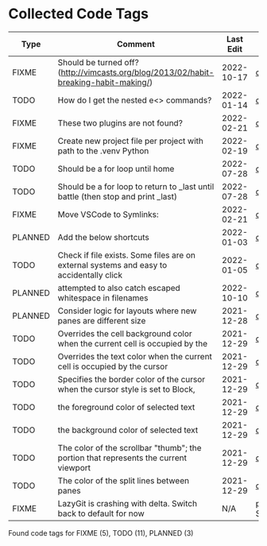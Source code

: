 # Collected Code Tags

| Type    | Comment                                                                                 | Last Edit   | Source File                                                                                                                                                                       |
|---------|-----------------------------------------------------------------------------------------|-------------|-----------------------------------------------------------------------------------------------------------------------------------------------------------------------------------|
| FIXME   | Should be turned off? (http://vimcasts.org/blog/2013/02/habit-breaking-habit-making/)   | 2022-10-17  | [dot_config/astronvim/lua/user/init.lua:199](https://github.com/KyleKing/dotfiles/blame/ab1dba10948abb1ca5cf86e1443d1b13834ee101/dot_config/astronvim/lua/user/init.lua#L199)     |
| TODO    | How do I get the nested e<> commands?                                                   | 2022-01-14  | [dot_config/lf/lfrc:105](https://github.com/KyleKing/dotfiles/blame/89abe435dc8a4b8517ace743251854aad207197b/dot_config/lf/lfrc#L105)                                             |
| FIXME   | These two plugins are not found?                                                        | 2022-02-21  | [dot_config/my_config/private__omz.sh:119](https://github.com/KyleKing/dotfiles/blame/0e93abff0289608b84c03589bf43698d6a344d45/dot_config/my_config/private__omz.sh#L116)         |
| FIXME   | Create new project file per project with path to the .venv Python                       | 2022-02-19  | [dot_config/my_config/private__sublime.sh:5](https://github.com/KyleKing/dotfiles/blame/5d311fd72496f901056c4924d3d0c6ec7115d427/dot_config/my_config/private__sublime.sh#L5)     |
| TODO    | Should be a for loop until home                                                         | 2022-07-28  | [dot_config/my_config/private_cli_tools.sh:63](https://github.com/KyleKing/dotfiles/blame/b8605e0e56543fe52ff2224ed0f670ef4bfe90ea/dot_config/my_config/private_cli_tools.sh#L57) |
| TODO    | Should be a for loop to return to _last until battle (then stop and print _last)        | 2022-07-28  | [dot_config/my_config/private_cli_tools.sh:67](https://github.com/KyleKing/dotfiles/blame/b8605e0e56543fe52ff2224ed0f670ef4bfe90ea/dot_config/my_config/private_cli_tools.sh#L61) |
| FIXME   | Move VSCode to Symlinks:                                                                | 2022-02-21  | [dot_config/my_config/private_sync.sh:38](https://github.com/KyleKing/dotfiles/blame/0e93abff0289608b84c03589bf43698d6a344d45/dot_config/my_config/private_sync.sh#L38)           |
| PLANNED | Add the below shortcuts                                                                 | 2022-01-03  | [dot_wezterm.lua:14](https://github.com/KyleKing/dotfiles/blame/9d269aec91af04b634d042ecb3b9dd3b9141d4c0/dot_wezterm.lua#L13)                                                     |
| TODO    | Check if file exists. Some files are on external systems and easy to accidentally click | 2022-01-05  | [dot_wezterm.lua:46](https://github.com/KyleKing/dotfiles/blame/bc0f2aabd7630b73c62aae54179a2e1a4f50dca5/dot_wezterm.lua#L53)                                                     |
| PLANNED | attempted to also catch escaped whitespace in filenames                                 | 2022-10-10  | [dot_wezterm.lua:151](https://github.com/KyleKing/dotfiles/blame/68481f0711277e9549c1ddda3abc17e55d0494b5/dot_wezterm.lua#L151)                                                   |
| PLANNED | Consider logic for layouts where new panes are different size                           | 2021-12-28  | [dot_wezterm.lua:176](https://github.com/KyleKing/dotfiles/blame/5032eb37c827d2d62bf361c54ea859766b62746c/dot_wezterm.lua#L34)                                                    |
| TODO    | Overrides the cell background color when the current cell is occupied by the            | 2021-12-29  | [dot_wezterm.lua:197](https://github.com/KyleKing/dotfiles/blame/e08c076f6fb85776a15331427dc8394d076ec6f8/dot_wezterm.lua#L56)                                                    |
| TODO    | Overrides the text color when the current cell is occupied by the cursor                | 2021-12-29  | [dot_wezterm.lua:200](https://github.com/KyleKing/dotfiles/blame/e08c076f6fb85776a15331427dc8394d076ec6f8/dot_wezterm.lua#L59)                                                    |
| TODO    | Specifies the border color of the cursor when the cursor style is set to Block,         | 2021-12-29  | [dot_wezterm.lua:202](https://github.com/KyleKing/dotfiles/blame/e08c076f6fb85776a15331427dc8394d076ec6f8/dot_wezterm.lua#L61)                                                    |
| TODO    | the foreground color of selected text                                                   | 2021-12-29  | [dot_wezterm.lua:207](https://github.com/KyleKing/dotfiles/blame/e08c076f6fb85776a15331427dc8394d076ec6f8/dot_wezterm.lua#L66)                                                    |
| TODO    | the background color of selected text                                                   | 2021-12-29  | [dot_wezterm.lua:209](https://github.com/KyleKing/dotfiles/blame/e08c076f6fb85776a15331427dc8394d076ec6f8/dot_wezterm.lua#L68)                                                    |
| TODO    | The color of the scrollbar "thumb"; the portion that represents the current viewport    | 2021-12-29  | [dot_wezterm.lua:212](https://github.com/KyleKing/dotfiles/blame/e08c076f6fb85776a15331427dc8394d076ec6f8/dot_wezterm.lua#L71)                                                    |
| TODO    | The color of the split lines between panes                                              | 2021-12-29  | [dot_wezterm.lua:215](https://github.com/KyleKing/dotfiles/blame/e08c076f6fb85776a15331427dc8394d076ec6f8/dot_wezterm.lua#L74)                                                    |
| FIXME   | LazyGit is crashing with delta. Switch back to default for now                          | N/A         | private_Library/private_Application Support/lazygit/config.yml:123                                                                                                                |

Found code tags for FIXME (5), TODO (11), PLANNED (3)

<!-- calcipy:skip_tags -->
